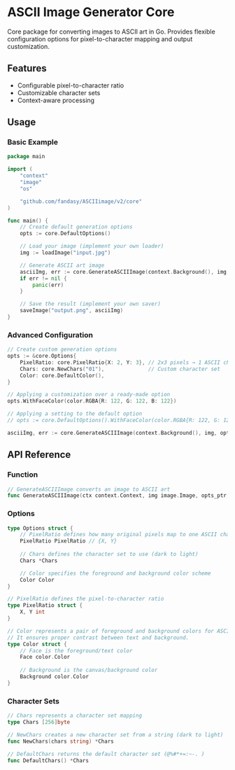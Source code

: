 # ASCII Image Generator Core

Core package for converting images to ASCII art in Go. Provides flexible configuration options for pixel-to-character mapping and output customization.

## Features

- Configurable pixel-to-character ratio
- Customizable character sets
- Context-aware processing

## Usage

### Basic Example

```go
package main

import (
	"context"
	"image"
	"os"

	"github.com/fandasy/ASCIIimage/v2/core"
)

func main() {
	// Create default generation options
	opts := core.DefaultOptions()

	// Load your image (implement your own loader)
	img := loadImage("input.jpg")

	// Generate ASCII art image
	asciiImg, err := core.GenerateASCIIImage(context.Background(), img, opts)
	if err != nil {
		panic(err)
	}

	// Save the result (implement your own saver)
	saveImage("output.png", asciiImg)
}
```

### Advanced Configuration

```go
// Create custom generation options
opts := &core.Options{
    PixelRatio: core.PixelRatio{X: 2, Y: 3}, // 2x3 pixels → 1 ASCII char
    Chars: core.NewChars("01"),              // Custom character set
    Color: core.DefaultColor(),
}

// Applying a customization over a ready-made option
opts.WithFaceColor(color.RGBA{R: 122, G: 122, B: 122})

// Applying a setting to the default option
// opts := core.DefaultOptions().WithFaceColor(color.RGBA{R: 122, G: 122, B: 122})

asciiImg, err := core.GenerateASCIIImage(context.Background(), img, opts)
```

## API Reference

### Function

```go
// GenerateASCIIImage converts an image to ASCII art
func GenerateASCIIImage(ctx context.Context, img image.Image, opts_ptr *Options) (image.Image, error)
```

### Options

```go
type Options struct {
    // PixelRatio defines how many original pixels map to one ASCII character
    PixelRatio PixelRatio // {X, Y}
    
    // Chars defines the character set to use (dark to light)
    Chars *Chars

    // Color specifies the foreground and background color scheme
    Color Color
}

// PixelRatio defines the pixel-to-character ratio
type PixelRatio struct {
    X, Y int
}

// Color represents a pair of foreground and background colors for ASCII art rendering.
// It ensures proper contrast between text and background.
type Color struct {
    // Face is the foreground/text color
    Face color.Color
    
    // Background is the canvas/background color
    Background color.Color
}
```

### Character Sets

```go
// Chars represents a character set mapping
type Chars [256]byte

// NewChars creates a new character set from a string (dark to light)
func NewChars(chars string) *Chars

// DefaultChars returns the default character set (@%#*+=:~-. )
func DefaultChars() *Chars
```
